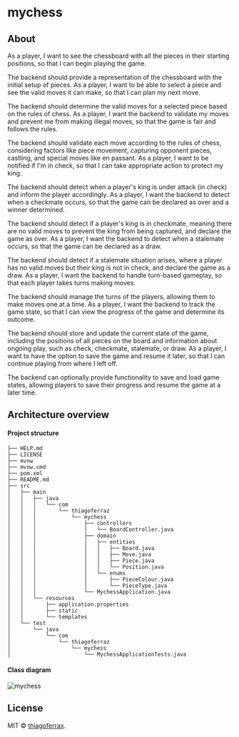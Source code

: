# mychess

## About

As a player, I want to see the chessboard with all the pieces in their starting positions, so that I can begin playing the game.

The backend should provide a representation of the chessboard with the initial setup of pieces.
As a player, I want to be able to select a piece and see the valid moves it can make, so that I can plan my next move.

The backend should determine the valid moves for a selected piece based on the rules of chess.
As a player, I want the backend to validate my moves and prevent me from making illegal moves, so that the game is fair and follows the rules.

The backend should validate each move according to the rules of chess, considering factors like piece movement, capturing opponent pieces, castling, and special moves like en passant.
As a player, I want to be notified if I'm in check, so that I can take appropriate action to protect my king.

The backend should detect when a player's king is under attack (in check) and inform the player accordingly.
As a player, I want the backend to detect when a checkmate occurs, so that the game can be declared as over and a winner determined.

The backend should detect if a player's king is in checkmate, meaning there are no valid moves to prevent the king from being captured, and declare the game as over.
As a player, I want the backend to detect when a stalemate occurs, so that the game can be declared as a draw.

The backend should detect if a stalemate situation arises, where a player has no valid moves but their king is not in check, and declare the game as a draw.
As a player, I want the backend to handle turn-based gameplay, so that each player takes turns making moves.

The backend should manage the turns of the players, allowing them to make moves one at a time.
As a player, I want the backend to track the game state, so that I can view the progress of the game and determine its outcome.

The backend should store and update the current state of the game, including the positions of all pieces on the board and information about ongoing play, such as check, checkmate, stalemate, or draw.
As a player, I want to have the option to save the game and resume it later, so that I can continue playing from where I left off.

The backend can optionally provide functionality to save and load game states, allowing players to save their progress and resume the game at a later time.

## Architecture overview

#### Project structure
```
├── HELP.md
├── LICENSE
├── mvnw
├── mvnw.cmd
├── pom.xml
├── README.md
├── src
│   ├── main
│   │   ├── java
│   │   │   └── com
│   │   │       └── thiagoferraz
│   │   │           └── mychess
│   │   │               ├── controllers
│   │   │               │   └── BoardController.java
│   │   │               ├── domain
│   │   │               │   ├── entities
│   │   │               │   │   ├── Board.java
│   │   │               │   │   ├── Move.java
│   │   │               │   │   ├── Piece.java
│   │   │               │   │   └── Position.java
│   │   │               │   └── enums
│   │   │               │       ├── PieceColour.java
│   │   │               │       └── PieceType.java
│   │   │               └── MychessApplication.java
│   │   └── resources
│   │       ├── application.properties
│   │       ├── static
│   │       └── templates
│   └── test
│       └── java
│           └── com
│               └── thiagoferraz
│                   └── mychess
│                       └── MychessApplicationTests.java
```
#### Class diagram

![mychess](https://github.com/thiagoferrax/mychess/assets/43149895/07f00802-0f3a-4686-871e-66553a40c3a2)

## License

MIT © [thiagoferrax](https://github.com/thiagoferrax).
